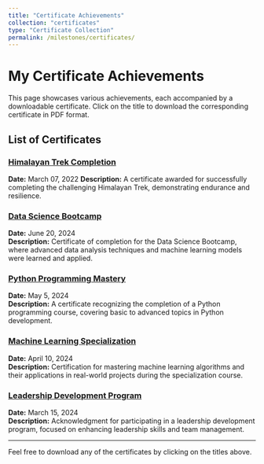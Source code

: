 ```yaml
---
title: "Certificate Achievements"
collection: "certificates"
type: "Certificate Collection"
permalink: /milestones/certificates/
---
```


# My Certificate Achievements

This page showcases various achievements, each accompanied by a downloadable certificate. Click on the title to download the corresponding certificate in PDF format.

## List of Certificates

### [Himalayan Trek Completion](files/himalayan-trek-certificate.pdf)
**Date:** March 07, 2022 
**Description:** A certificate awarded for successfully completing the challenging Himalayan Trek, demonstrating endurance and resilience.

### [Data Science Bootcamp](path/to/data-science-bootcamp-certificate.pdf)
**Date:** June 20, 2024  
**Description:** Certificate of completion for the Data Science Bootcamp, where advanced data analysis techniques and machine learning models were learned and applied.

### [Python Programming Mastery](path/to/python-programming-certificate.pdf)
**Date:** May 5, 2024  
**Description:** A certificate recognizing the completion of a Python programming course, covering basic to advanced topics in Python development.

### [Machine Learning Specialization](path/to/machine-learning-specialization-certificate.pdf)
**Date:** April 10, 2024  
**Description:** Certification for mastering machine learning algorithms and their applications in real-world projects during the specialization course.

### [Leadership Development Program](path/to/leadership-development-certificate.pdf)
**Date:** March 15, 2024  
**Description:** Acknowledgment for participating in a leadership development program, focused on enhancing leadership skills and team management.

---

Feel free to download any of the certificates by clicking on the titles above.
